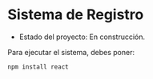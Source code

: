 <h1> Sistema de Registro</h1>

- Estado del proyecto: En construcción. 

Para ejecutar el sistema, debes poner: 

````npm install react ````
